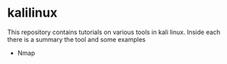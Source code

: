 # kalilinux

This repository contains tutorials on various tools in kali linux. Inside each there is a summary the tool and some examples

* Nmap
